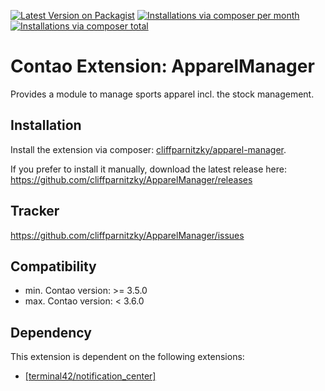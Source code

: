[![Latest Version on Packagist](http://img.shields.io/packagist/v/cliffparnitzky/apparel-manager.svg?style=flat)](https://packagist.org/packages/cliffparnitzky/apparel-manager)
[![Installations via composer per month](http://img.shields.io/packagist/dm/cliffparnitzky/apparel-manager.svg?style=flat)](https://packagist.org/packages/cliffparnitzky/apparel-manager)
[![Installations via composer total](http://img.shields.io/packagist/dt/cliffparnitzky/apparel-manager.svg?style=flat)](https://packagist.org/packages/cliffparnitzky/apparel-manager)

Contao Extension: ApparelManager
=======================================

Provides a module to manage sports apparel incl. the stock management.


Installation
------------

Install the extension via composer: [cliffparnitzky/apparel-manager](https://packagist.org/packages/cliffparnitzky/apparel-manager).

If you prefer to install it manually, download the latest release here: https://github.com/cliffparnitzky/ApparelManager/releases


Tracker
-------

https://github.com/cliffparnitzky/ApparelManager/issues


Compatibility
-------------

- min. Contao version: >= 3.5.0
- max. Contao version: <  3.6.0


Dependency
----------

This extension is dependent on the following extensions:

- [[terminal42/notification_center]](https://packagist.org/packages/terminal42/notification_center)
